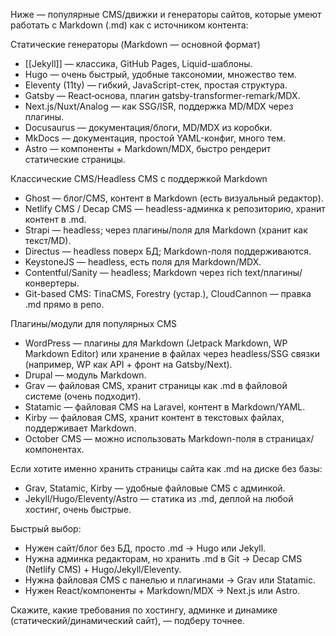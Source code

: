 
Ниже — популярные CMS/движки и генераторы сайтов, которые умеют работать с Markdown (.md) как с источником контента:

Статические генераторы (Markdown — основной формат)
- [[Jekyll]] — классика, GitHub Pages, Liquid-шаблоны.
- Hugo — очень быстрый, удобные таксономии, множество тем.
- Eleventy (11ty) — гибкий, JavaScript-стек, простая структура.
- Gatsby — React‑основа, плагин gatsby-transformer-remark/MDX.
- Next.js/Nuxt/Analog — как SSG/ISR, поддержка MD/MDX через плагины.
- Docusaurus — документация/блоги, MD/MDX из коробки.
- MkDocs — документация, простой YAML-конфиг, много тем.
- Astro — компоненты + Markdown/MDX, быстро рендерит статические страницы.

Классические CMS/Headless CMS с поддержкой Markdown
- Ghost — блог/CMS, контент в Markdown (есть визуальный редактор).
- Netlify CMS / Decap CMS — headless-админка к репозиторию, хранит контент в .md.
- Strapi — headless; через плагины/поля для Markdown (хранит как текст/MD).
- Directus — headless поверх БД; Markdown-поля поддерживаются.
- KeystoneJS — headless, есть поля для Markdown/MDX.
- Contentful/Sanity — headless; Markdown через rich text/плагины/конвертеры.
- Git-based CMS: TinaCMS, Forestry (устар.), CloudCannon — правка .md прямо в репо.

Плагины/модули для популярных CMS
- WordPress — плагины для Markdown (Jetpack Markdown, WP Markdown Editor) или хранение в файлах через headless/SSG связки (например, WP как API + фронт на Gatsby/Next).
- Drupal — модуль Markdown.
- Grav — файловая CMS, хранит страницы как .md в файловой системе (очень подходит).
- Statamic — файловая CMS на Laravel, контент в Markdown/YAML.
- Kirby — файловая CMS, хранит контент в текстовых файлах, поддерживает Markdown.
- October CMS — можно использовать Markdown-поля в страницах/компонентах.

Если хотите именно хранить страницы сайта как .md на диске без базы:
- Grav, Statamic, Kirby — удобные файловые CMS с админкой.
- Jekyll/Hugo/Eleventy/Astro — статика из .md, деплой на любой хостинг, очень быстрые.

Быстрый выбор:
- Нужен сайт/блог без БД, просто .md → Hugo или Jekyll.
- Нужна админка редакторам, но хранить .md в Git → Decap CMS (Netlify CMS) + Hugo/Jekyll/Eleventy.
- Нужна файловая CMS с панелью и плагинами → Grav или Statamic.
- Нужен React/компоненты + Markdown/MDX → Next.js или Astro.

Скажите, какие требования по хостингу, админке и динамике (статический/динамический сайт), — подберу точнее.
